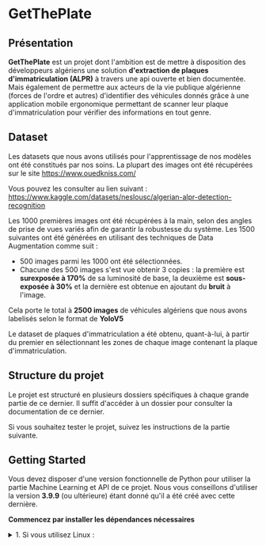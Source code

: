 # GetThePlate

## Présentation
**GetThePlate** est un projet dont l'ambition est de mettre à disposition des développeurs algériens une solution **d'extraction de plaques d'immatriculation (ALPR)** à travers une api ouverte et bien documentée. Mais également de permettre aux acteurs de la vie publique algérienne (forces de l'ordre et autres) d'identifier des véhicules donnés grâce à une application mobile ergonomique permettant de scanner leur plaque d'immatriculation pour vérifier des informations en tout genre.

## Dataset
Les datasets que nous avons utilisés pour l'apprentissage de nos modèles ont été constitués par nos soins. La plupart des images ont été récupérées sur le site https://www.ouedkniss.com/

Vous pouvez les consulter au lien suivant : https://www.kaggle.com/datasets/neslousc/algerian-alpr-detection-recognition

Les 1000 premières images ont été récupérées à la main, selon des angles de prise de vues variés afin de garantir la robustesse du système. Les 1500 suivantes ont été générées en utilisant des techniques de Data Augmentation comme suit :
- 500 images parmi les 1000 ont été sélectionnées.
- Chacune des 500 images s'est vue obtenir 3 copies : la première est **surexposée à 170%** de sa luminosité de base, la deuxième est **sous-exposée à 30%** et la dernière est obtenue en ajoutant du **bruit** à l'image.

Cela porte le total à **2500 images** de véhicules algériens que nous avons labelisés selon le format de **YoloV5**

Le dataset de plaques d'immatriculation a été obtenu, quant-à-lui, à partir du premier en sélectionnant les zones de chaque image contenant la plaque d'immatriculation.

## Structure du projet
Le projet est structuré en plusieurs dossiers spécifiques à chaque grande partie de ce dernier. Il suffit d'accéder à un dossier pour consulter la documentation de ce dernier.

Si vous souhaitez tester le projet, suivez les instructions de la partie suivante.

## Getting Started

Vous devez disposer d'une version fonctionnelle de Python pour utiliser la partie Machine Learning et API de ce projet. Nous vous conseillons d'utiliser la version **3.9.9** (ou ultérieure) étant donné qu'il a été créé avec cette dernière.

**Commencez par installer les dépendances nécessaires**
    <details>
      <summary>1. Si vous utilisez Linux :</summary>  
    
        - Exécutez les commandes suivantes à partir de la racine du projet :

        ```bash
        user@DESKTOP:~/AutomaticLPDR$ python3.9 -m venv
        user@DESKTOP:~/AutomaticLPDR$ source gtp/bin/activate
        ```

        - La suite de la procédure dépend de la disponibilité d'un GPU dans votre machine :

            2.1. Si vous avez un GPU NVIDIA et que vous souhaitez l'utiliser :
                - Vérifiez que vous avez installé le Toolkit **CUDA** ainsi que **cuDNN**
                - Exécutez la commande suivante : 

                **Attention : Veillez bien à modifier les trois dernières lignes du fichier windows_gpu_requirements.txt pour indiquer la version de CUDA installée sur votre machine, par défaut nous considérons que vous disposez de CUDA 11.3**

                ```bash
                (gtp) user@DESKTOP:~/AutomaticLPDR$ pip install -r requirements/linux_gpu_requirements.txt
                ```
            
            2.2. Si vous **ne disposez pas** de GPU, ou que vous souhaitez utiliser votre CPU :
                - Exécutez la commande suivante : 

                ```bash
                (gtp) user@DESKTOP:~/AutomaticLPDR$ pip install -r requirements/linux_cpu_requirements.txt
                ```

        - Pour finir, exécuter la commande suivante :

                ```bash
                (gtp) user@DESKTOP:~/AutomaticLPDR$ pip install -v -e recognition_module
                ```
    </details>
    <details>
      <summary>2. Si vous utilisez Windows :</summary>   

        - Pensez à définir la version 3.9.x de python comme version principale dans votre PATH, si vous en avez plusiers.
        - Installez **Microsoft Visual Studio Code 2019** qui vous permettra d'installer l'extension **Microsoft Visual C++ 2015-2019 Redistributable** correspondante. 
        - Exécutez les commandes suivantes à partir de la racine du projet :

        ```console
        C\Users\Me\AutomaticLPDR> python -m venv
        C\Users\Me\AutomaticLPDR> source gtp/bin/activate
        ```
        - La suite de la procédure dépend de la disponibilité d'un GPU dans votre machine :

            2.1. Si vous avez un GPU NVIDIA et que vous souhaitez l'utiliser :
                - Vérifiez que vous avez installé le Toolkit **CUDA** ainsi que **cuDNN**
                - Exécutez la commande suivante : 

                ```console
                (gtp) C\Users\Me\AutomaticLPDR> pip install -r requirements/windows_gpu_requirements.txt
                ```

                **Attention : Veillez bien à modifier les trois dernières lignes du fichier windows_gpu_requirements.txt pour indiquer la version de CUDA installée sur votre machine, par défaut nous considérons que vous disposez de CUDA 11.3**
                
            2.2. Si vous **ne disposez pas** de GPU, ou que vous souhaitez utiliser votre CPU :
                - Exécutez la commande suivante : 

                ```console
                (gtp) C\Users\Me\AutomaticLPDR> pip install -r requirements/windows_cpu_requirements.txt
                ```
        
        - Pour finir, exécuter la commande suivante :

                ```bash
                (gtp) C\Users\Me\AutomaticLPDR> pip install -v -e recognition_module
                ```
    </details>
                
Lorsque toutes les dépendances ont été correctement installées, il suffit de vous rendre dans le dossier de votre choix afin d'en tester les fonctionnalités.